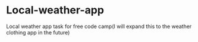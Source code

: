 # Local-weather-app

Local weather app task for free code camp(I will expand this to the weather clothing app in the future)
